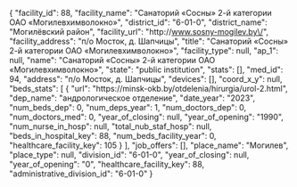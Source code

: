 {
    "facility_id": 88,
    "facility_name": "Санаторий «Сосны» 2-й категории ОАО «Могилевхимволокно»",
    "district_id": "6-01-0",
    "district_name": "Могилёвский район",
    "facility_url": "http:\/\/www.sosny-mogilev.by\/",
    "facility_address": "п\/о Мосток, д. Шапчицы",
    "title": "Санаторий «Сосны» 2-й категории ОАО «Могилевхимволокно»",
    "facility_type": null,
    "ap_1": null,
    "name": "Санаторий «Сосны» 2-й категории ОАО «Могилевхимволокно»",
    "state": "public institution",
    "stats": [],
    "med_id": 94,
    "address": "п\/о Мосток, д. Шапчицы",
    "devices": [],
    "coord_x_y": null,
    "beds_stats": [
        {
            "url": "https:\/\/minsk-okb.by\/otdelenia\/hirurgia\/urol-2.html",
            "dep_name": "андрологическое отделение",
            "date_year": "2023",
            "num_beds_dep": 0,
            "num_deps_year": 1,
            "num_doctors_dep": 0,
            "num_doctors_med": 0,
            "year_of_closing": null,
            "year_of_opening": "1990",
            "num_nurse_in_hosp": null,
            "total_nub_staf_hosp": null,
            "beds_in_hospital_key": 88,
            "num_beds_facility_year": 0,
            "healthcare_facility_key": 105
        }
    ],
    "job_offers": [],
    "place_name": "Могилев",
    "place_type": null,
    "division_id": "6-01-0",
    "year_of_closing": null,
    "year_of_opening": "0",
    "healthcare_facility_key": 88,
    "administrative_division_id": "6-01-0"
}